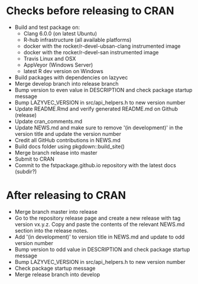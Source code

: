 
# Checks before releasing to CRAN

* Build and test package on:
    - Clang 6.0.0 (on latest Ubuntu)
    - R-hub infrastructure (all available platforms)
    - docker with the rocker/r-devel-ubsan-clang instrumented image
    - docker with the rocker/r-devel-san instrumented image
    - Travis Linux and OSX
    - AppVeyor (Windows Server)
    - latest R dev version on Windows
* Build packages with dependencies on lazyvec
* Merge develop branch into release branch
* Bump version to even value in DESCRIPTION and check package startup message
* Bump LAZYVEC_VERSION in src/api_helpers.h to new version number
* Update README.Rmd and verify generated README.md on Github (release)
* Update cran_comments.md
* Update NEWS.md and make sure to remove '(in development)' in the version title
  and update the version number
* Credit all GitHub contributions in NEWS.md
* Build docs folder using pkgdown::build_site()
* Merge branch release into master
* Submit to CRAN
* Commit to the fstpackage.github.io repository with the latest docs (subdir?)

# After releasing to CRAN

* Merge branch master into release
* Go to the repository release page and create a new release with tag version vx.y.z.
  Copy and paste the contents of the relevant NEWS.md section into the release notes.
* Add '(in development)' to version title in NEWS.md and update to odd version number
* Bump version to odd value in DESCRIPTION and check package startup message
* Bump LAZYVEC_VERSION in src/api_helpers.h to new version number
* Check package startup message
* Merge release branch into develop
